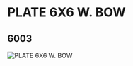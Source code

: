 # PLATE 6X6 W. BOW
## 6003
![PLATE 6X6 W. BOW](https://lc-www-live-s.legocdn.com/media/bricks/5/2/4500517.jpg)